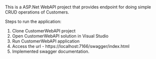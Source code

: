 This is a ASP.Net WebAPI project that provides endpoint for doing simple CRUD operations of Customers.

Steps to run the application:
1. Clone CustomerWebAPI project
2. Open CustomerWebAPI solution in Visual Studio
3. Run CustomerWebAPI application
4. Access the url - https://localhost:7166/swagger/index.html
5. Implemented swagger documentation.
